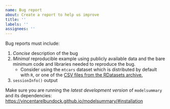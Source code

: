 ```yaml
---
name: Bug report
about: Create a report to help us improve
title: ''
labels: ''
assignees: ''
---
```


Bug reports must include:

1. *Concise* description of the bug
2. *Minimal* reproducible example using publicly available data and the bare minimum code and libraries needed to reproduce the bug.
    - Consider using the `mtcars` dataset which is distributed by default with `R`, or one of the [CSV files from the RDatasets archive.](https://vincentarelbundock.github.io/Rdatasets/articles/data.html)
3. `sessionInfo()` output

Make sure you are running the *latest development version* of `modelsummary` and its dependencies: https://vincentarelbundock.github.io/modelsummary/#installation